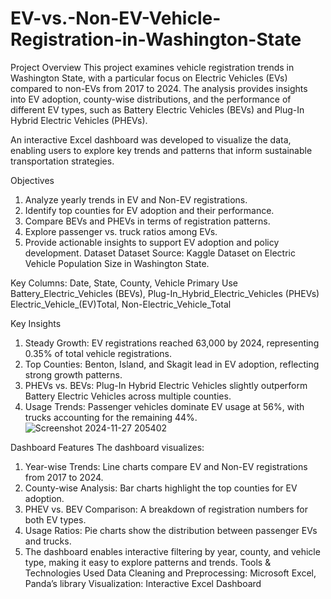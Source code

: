 # EV-vs.-Non-EV-Vehicle-Registration-in-Washington-State
Project Overview
This project examines vehicle registration trends in Washington State, with a particular focus on Electric Vehicles (EVs) compared to non-EVs from 2017 to 2024. The analysis provides insights into EV adoption, county-wise distributions, and the performance of different EV types, such as Battery Electric Vehicles (BEVs) and Plug-In Hybrid Electric Vehicles (PHEVs).

An interactive Excel dashboard was developed to visualize the data, enabling users to explore key trends and patterns that inform sustainable transportation strategies.

Objectives
1.	Analyze yearly trends in EV and Non-EV registrations.
2.	Identify top counties for EV adoption and their performance.
3.	Compare BEVs and PHEVs in terms of registration patterns.
4.	Explore passenger vs. truck ratios among EVs.
5.	Provide actionable insights to support EV adoption and policy development. Dataset
Dataset
    Source: Kaggle Dataset on Electric Vehicle Population Size in Washington State.

Key Columns:
        Date, State, County, Vehicle Primary Use
        Battery_Electric_Vehicles (BEVs), Plug-In_Hybrid_Electric_Vehicles (PHEVs)
        Electric_Vehicle_(EV)Total, Non-Electric_Vehicle_Total

Key Insights
1.	Steady Growth: EV registrations reached 63,000 by 2024, representing 0.35% of total vehicle registrations.
2.	Top Counties: Benton, Island, and Skagit lead in EV adoption, reflecting strong growth patterns.
3.	PHEVs vs. BEVs: Plug-In Hybrid Electric Vehicles slightly outperform Battery Electric Vehicles across multiple counties.
4.	Usage Trends: Passenger vehicles dominate EV usage at 56%, with trucks accounting for the remaining 44%.
![Screenshot 2024-11-27 205402](https://github.com/user-attachments/assets/eda45a34-ace8-40fa-9f3d-0818dbb1bc7c)

Dashboard Features
The dashboard visualizes:
1.	Year-wise Trends: Line charts compare EV and Non-EV registrations from 2017 to 2024.
2.	County-wise Analysis: Bar charts highlight the top counties for EV adoption.
3.	PHEV vs. BEV Comparison: A breakdown of registration numbers for both EV types.
4.	Usage Ratios: Pie charts show the distribution between passenger EVs and trucks.
5.	The dashboard enables interactive filtering by year, county, and vehicle type, making it easy to explore patterns and trends.
Tools & Technologies Used
Data Cleaning and Preprocessing: Microsoft Excel, Panda’s library 
Visualization: Interactive Excel Dashboard


